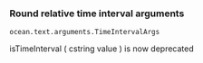 ### Round relative time interval arguments

`ocean.text.arguments.TimeIntervalArgs`

isTimeInterval ( cstring value ) is now deprecated
